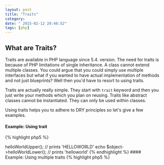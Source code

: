 ```yaml
---
layout: post
title: "Traits"
category: 
date: " 2015-02-12 20:46:52"
tags: [php]
---
```


## What are Traits?

Traits are available in PHP language since 5.4. version. The need for traits is because of PHP limitations of single
inheritance. A class cannot extend multiple classes. You could argue that you could simply use multiple interfaces but
what if you wanted to have actual implementation of methods and not just blueprints? Well then you'd have to resort to
using traits.

Traits are actually really simple. They start with <code>trait</code> keyword and then you just write your methods
which you plan on reusing. Traits like abstract classes cannot be instantiated. They can only be used within classes.

Using traits helps you to adhere to DRY principles so let's give a few examples.


#### Example: Using trait

{% highlight php5 %}
<?php
trait HelloWorld
{
    public function helloWorldUpper()
    {

        return 'HELLOWORLD';
    }

    public function helloWorldLower()
    {

        return 'helloworld';
    }
}


class Hello
{
    use HelloWorld;

    public function printHello()
    {

        return 'hello';
    }
}

$object = new Hello();
echo $object->helloWorldUpper(); // prints 'HELLOWORLD'
echo $object->helloWorldLower(); // prints 'helloworld'
{% endhighlight %}

#### Example: Using multiple traits

{% highlight php5 %}
<?php
trait HelloYou
{
    public function helloYouLower()
    {
        return 'helloyou';
    }
}

class AnotherHello
{
    use HelloWorld, HelloYou;
}
{% endhighlight %}

## Read More

* [php-traits](http://culttt.com/2014/06/25/php-traits/)
* [language.oop5.traits.php](http://php.net/manual/en/language.oop5.traits.php)